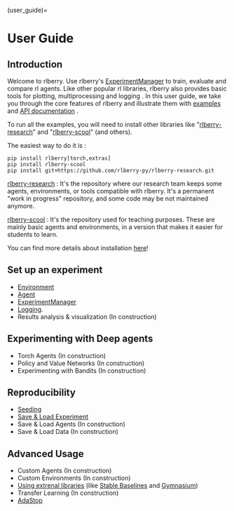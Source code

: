(user_guide)=


# User Guide

## Introduction
Welcome to rlberry.
Use rlberry's [ExperimentManager](experimentManager_page) to train, evaluate and compare rl agents.
Like other popular rl libraries, rlberry also provides basic tools for plotting, multiprocessing and logging  <!-- TODO :(add refs)-->. In this user guide, we take you through the core features of rlberry and illustrate them with [examples](/auto_examples/index) and [API documentation](/api) .

To run all the examples, you will need to install other libraries like "[rlberry-research](https://github.com/rlberry-py/rlberry-research)" and "[rlberry-scool](https://github.com/rlberry-py/rlberry-scool)" (and others).
 <!-- TODO : Add some code with the best solution to install them: poetry?, pip?, github link ??? -->
The easiest way to do it is :
```none
pip install rlberry[torch,extras]
pip install rlberry-scool
pip install git+https://github.com/rlberry-py/rlberry-research.git
```

 [rlberry-research](https://github.com/rlberry-py/rlberry-research) :
 It's the repository where our research team keeps some agents, environments, or tools compatible with rlberry. It's a permanent "work in progress" repository, and some code may be not maintained anymore.

[rlberry-scool](https://github.com/rlberry-py/rlberry-scool) :
It's the repository used for teaching purposes. These are mainly basic agents and environments, in a version that makes it easier for students to learn.

You can find more details about installation [here](installation)!

## Set up an experiment
- [Environment](environment_page)
- [Agent](agent_page)
- [ExperimentManager](experimentManager_page)
- [Logging](logging_page).
- Results analysis & visualization (In construction)
## Experimenting with Deep agents
- Torch Agents (In construction)
- Policy and Value Networks (In construction)
- Experimenting with Bandits (In construction)
## Reproducibility
- [Seeding](seeding_page)
- [Save & Load Experiment](save_load_page)
- Save & Load Agents (In construction)
- Save & Load Data (In construction)
## Advanced Usage
- Custom Agents (In construction)
- Custom Environments (In construction)
- [Using extrenal libraries](external) (like [Stable Baselines](stable_baselines) and [Gymnasium](Gymnasium_ancor))
- Transfer Learning (In construction)
- [AdaStop](AdaStop)
